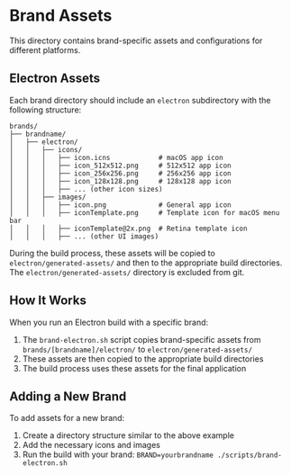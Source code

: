 # Brand Assets

This directory contains brand-specific assets and configurations for different platforms.

## Electron Assets

Each brand directory should include an `electron` subdirectory with the following structure:

```
brands/
├── brandname/
│   ├── electron/
│   │   ├── icons/
│   │   │   ├── icon.icns            # macOS app icon
│   │   │   ├── icon_512x512.png     # 512x512 app icon
│   │   │   ├── icon_256x256.png     # 256x256 app icon
│   │   │   ├── icon_128x128.png     # 128x128 app icon
│   │   │   ├── ... (other icon sizes)
│   │   ├── images/
│   │   │   ├── icon.png             # General app icon
│   │   │   ├── iconTemplate.png     # Template icon for macOS menu bar
│   │   │   ├── iconTemplate@2x.png  # Retina template icon
│   │   │   ├── ... (other UI images)
```

During the build process, these assets will be copied to `electron/generated-assets/` and then to the appropriate build directories. The `electron/generated-assets/` directory is excluded from git.

## How It Works

When you run an Electron build with a specific brand:

1. The `brand-electron.sh` script copies brand-specific assets from `brands/[brandname]/electron/` to `electron/generated-assets/`
2. These assets are then copied to the appropriate build directories
3. The build process uses these assets for the final application

## Adding a New Brand

To add assets for a new brand:

1. Create a directory structure similar to the above example
2. Add the necessary icons and images
3. Run the build with your brand: `BRAND=yourbrandname ./scripts/brand-electron.sh` 